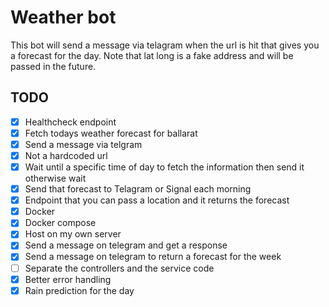 # Weather bot

This bot will send a message via telagram when the url is hit that gives you a forecast for the day. Note that lat long is a fake address and will be passed in the future.

## TODO

- [x] Healthcheck endpoint
- [x] Fetch todays weather forecast for ballarat
- [x] Send a message via telgram
- [x] Not a hardcoded url
- [x] Wait until a specific time of day to fetch the information then send it otherwise wait
- [x] Send that forecast to Telagram or Signal each morning
- [x] Endpoint that you can pass a location and it returns the forecast
- [x] Docker
- [x] Docker compose
- [x] Host on my own server
- [x] Send a message on telegram and get a response
- [x] Send a message on telegram to return a forecast for the week
- [ ] Separate the controllers and the service code
- [x] Better error handling
- [x] Rain prediction for the day
